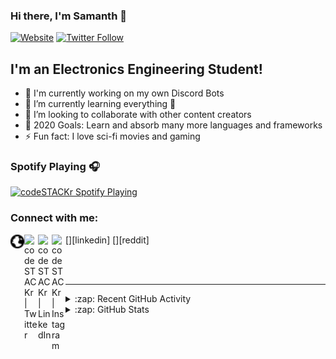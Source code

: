 ### Hi there, I'm Samanth 👋

[![Website](https://img.shields.io/website?label=codeSTACKr.com&style=for-the-badge&url=https%3A%2F%2Fcodestackr.com)](https://codestackr.com)
[![Twitter Follow](https://img.shields.io/twitter/follow/codeSTACKr?color=1DA1F2&logo=twitter&style=for-the-badge)](https://twitter.com/intent/follow?original_referer=https%3A%2F%2Fgithub.com%2FcodeSTACKr&screen_name=codeSTACKr)

## I'm an Electronics Engineering Student!

- 🔭 I'm currently working on my own Discord Bots
- 🌱 I’m currently learning everything 🤣
- 👯 I’m looking to collaborate with other content creators
- 🥅 2020 Goals: Learn and absorb many more languages and frameworks
- ⚡ Fun fact: I love sci-fi movies and gaming

### Spotify Playing 🎧

[<img src="https://now-playing-codestackr.vercel.app/api/spotify-playing" alt="codeSTACKr Spotify Playing" width="350" />](https://open.spotify.com/user/swyqyimdc12jajde4vpwd2x1b)

### Connect with me:

[<img align="left" alt="codeSTACKr.com" width="22px" src="https://raw.githubusercontent.com/iconic/open-iconic/master/svg/globe.svg" />][website]
[<img align="left" alt="codeSTACKr | Twitter" width="22px" src="https://cdn.jsdelivr.net/npm/simple-icons@v3/icons/twitter.svg" />][twitter]
[<img align="left" alt="codeSTACKr | LinkedIn" width="22px" src="https://cdn.jsdelivr.net/npm/simple-icons@v3/icons/linkedin.svg" />][linkedin]
[<img align="left" alt="codeSTACKr | Instagram" width="22px" src="https://cdn.jsdelivr.net/npm/simple-icons@v3/icons/reddit.svg" />][reddit]

<br />
<br />

---

<details>
  <summary>:zap: Recent GitHub Activity</summary>
  
  <!--START_SECTION:activity-->
  <!--END_SECTION:activity-->
</details>

<details>
  <summary>:zap: GitHub Stats</summary>

  <img align="left" alt="SamBro2901's GitHub Stats" src="https://github-readme-stats.codestackr.vercel.app/api?username=SamBro2901&show_icons=true&hide_border=true&count_private=true&theme=radical" />

</details>

[website]: https://codeSTACKr.com
[course]: http://vsCodeHero.com
[twitter]: https://twitter.com/codeSTACKr
[youtube]: https://youtube.com/codeSTACKr
[instagram]: https://instagram.com/codeSTACKr
